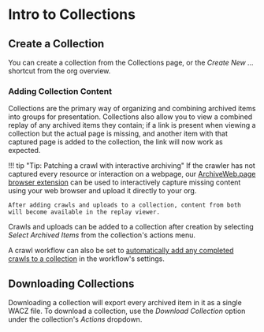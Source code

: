 # Intro to Collections

## Create a Collection

You can create a collection from the Collections page, or the  _Create New ..._ shortcut from the org overview.

### Adding Collection Content

Collections are the primary way of organizing and combining archived items into groups for presentation. Collections also allow you to view a combined replay of any archived items they contain; if a link is present when viewing a collection but the actual page is missing, and another item with that captured page is added to the collection, the link will now work as expected.

!!! tip "Tip: Patching a crawl with interactive archiving"
    If the crawler has not captured every resource or interaction on a webpage, our [ArchiveWeb.page browser extension](https://webrecorder.net/archivewebpage) can be used to interactively capture missing content using your web browser and upload it directly to your org.

    After adding crawls and uploads to a collection, content from both will become available in the replay viewer.

Crawls and uploads can be added to a collection after creation by selecting _Select Archived Items_ from the collection's actions menu.

A crawl workflow can also be set to [automatically add any completed crawls to a collection](workflow-setup.md#collection-auto-add) in the workflow's settings.

## Downloading Collections

Downloading a collection will export every archived item in it as a single WACZ file. To download a collection, use the _Download Collection_ option under the collection's _Actions_ dropdown.
